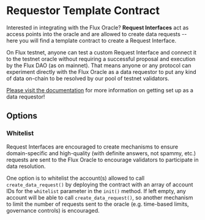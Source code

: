 # Requestor Template Contract

Interested in integrating with the Flux Oracle? **Request Interfaces** act as access points into the oracle and are allowed to create data requests -- here you will find a template contract to create a Request Interface.

On Flux testnet, anyone can test a custom Request Interface and connect it to the testnet oracle without requiring a successful proposal and execution by the Flux DAO (as on mainnet). That means anyone or any protocol can experiment directly with the Flux Oracle as a data requestor to put any kind of data on-chain to be resolved by our pool of testnet validators.

[Please visit the documentation](https://docs.fluxprotocol.org/docs/getting-started/data-requestors) for more information on getting set up as a data requestor!

## Options

### Whitelist

Request Interfaces are encouraged to create mechanisms to ensure domain-specific and high-quality (with definite answers, not spammy, etc.) requests are sent to the Flux Oracle to encourage validators to participate in data resolution.

One option is to whitelist the account(s) allowed to call `create_data_request()` by deploying the contract with an array of account IDs for the `whitelist` parameter in the `init()` method. If left empty, any account will be able to call `create_data_request()`, so another mechanism to limit the number of requests sent to the oracle (e.g. time-based limits, governance controls) is encouraged.